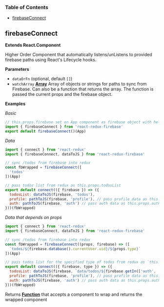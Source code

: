 <!-- Generated by documentation.js. Update this documentation by updating the source code. -->

### Table of Contents

-   [firebaseConnect](#firebaseconnect)

## firebaseConnect

**Extends React.Component**

Higher Order Component that automatically listens/unListens
to provided firebase paths using React's Lifecycle hooks.

**Parameters**

-   `dataOrFn`   (optional, default `[]`)
-   `watchArray` **[Array](https://developer.mozilla.org/en-US/docs/Web/JavaScript/Reference/Global_Objects/Array)** Array of objects or strings for paths to sync from Firebase. Can also be a function that returns the array. The function is passed the current props and the firebase object.

**Examples**

_Basic_

```javascript
// this.props.firebase set on App component as firebase object with helpers
import { firebaseConnect } from 'react-redux-firebase'
export default firebaseConnect()(App)
```

_Data_

```javascript
import { connect } from 'react-redux'
import { firebaseConnect, dataToJS } from 'react-redux-firebase'

// sync /todos from firebase into redux
const fbWrapped = firebaseConnect([
  'todos'
])(App)

// pass todos list from redux as this.props.todosList
export default connect(({ firebase }) => ({
  todosList: dataToJS(firebase, 'todos'),
  profile: pathToJS(firebase, 'profile'), // pass profile data as this.props.profile
  auth: pathToJS(firebase, 'auth') // pass auth data as this.props.auth
}))(fbWrapped)
```

_Data that depends on props_

```javascript
import { connect } from 'react-redux'
import { firebaseConnect, dataToJS } from 'react-redux-firebase'

// sync /todos from firebase into redux
const fbWrapped = firebaseConnect((props, firebase) => ([
  `todos/${firebase.database().currentUser.uid}/${props.type}`
])(App)

// pass todos list for the specified type of todos from redux as `this.props.todosList`
export default connect(({ firebase, type }) => ({
  todosList: dataToJS(firebase, `data/todos/${firebase.getIn(['auth', 'uid'])}/${type}`),
  profile: pathToJS(firebase, 'profile'), // pass profile data as this.props.profile
  auth: pathToJS(firebase, 'auth') // pass auth data as this.props.auth
}))(fbWrapped)
```

Returns **[Function](https://developer.mozilla.org/en-US/docs/Web/JavaScript/Reference/Statements/function)** that accepts a component to wrap and returns the wrapped component
